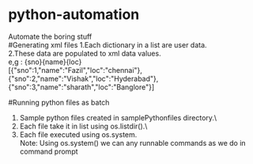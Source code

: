 # python-automation
Automate the boring stuff\
#Generating xml files
1.Each dictionary in a list are user data.\
2.These data are populated to xml data values.\
e,g : <root><sno>{sno}</sno><name>{name}</name><location>{loc}</location></root> \
[{"sno":1,"name":"Fazil","loc":"chennai"},{"sno":2,"name":"Vishak","loc":"Hyderabad"},{"sno":3,"name":"sharath","loc":"Banglore"}]

#Running python files as batch
1. Sample python files created in samplePythonfiles directory.\
2. Each file take it in list using os.listdir().\
3. Each file executed using os.system.\
Note: Using os.system() we can any  runnable commands as we do in command prompt
